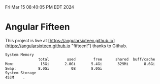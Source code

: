 Fri Mar 15 08:40:05 PM EDT 2024

# Angular Fifteen


This project is live at [https://angularsixteen.github.io](https://angularsixteen.github.io "fifteen!") thanks to Github.

```bash
System Memory
               total        used        free      shared  buff/cache   available
Mem:            15Gi       2.0Gi       5.4Gi       329Mi       8.6Gi        13Gi
Swap:          8.0Gi          0B       8.0Gi
System Storage
453M	.
```
```bash
